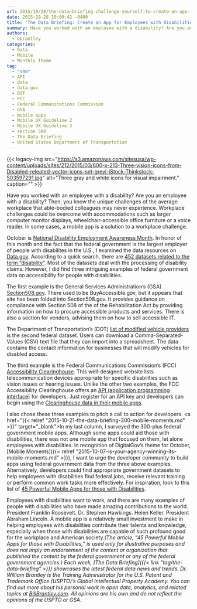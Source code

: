 ```yaml
---
url: 2015/10/28/the-data-briefing-challenge-yourself-to-create-an-app-for-employees-with-disabilities.md
date: 2015-10-28 10:00:42 -0400
title: 'The Data Briefing: Create an App for Employees with Disabilities'
summary: Have you worked with an employee with a disability? Are you an employee with a disability? Then, you know the unique challenges of the average workplace that able-bodied colleagues may never experience. Workplace challenges could be overcome with accommodations such as larger computer monitor displays, wheelchair-accessible office furniture or a voice reader. In some cases,
authors:
  - bbrantley
categories:
  - Data
  - Mobile
  - Monthly Theme
tag:
  - "508"
  - API
  - data
  - data.gov
  - DOT
  - FCC
  - Federal Communications Commission
  - GSA
  - mobile apps
  - Mobile UX Guideline 2
  - Mobile UX Guideline 3
  - section 508
  - The Data Briefing
  - United States Department of Transportation
---
```


{{< legacy-img src="https://s3.amazonaws.com/sitesusa/wp-content/uploads/sites/212/2015/03/600-x-213-Three-vision-icons-from-Disabled-releated-vector-icons-set-greyj-iStock-Thinkstock-503597291.jpg" alt="Three gray and white icons for visual impairment." caption="" >}} 

Have you worked with an employee with a disability? Are you an employee with a disability? Then, you know the unique challenges of the average workplace that able-bodied colleagues may never experience. Workplace challenges could be overcome with accommodations such as larger computer monitor displays, wheelchair-accessible office furniture or a voice reader. In some cases, a mobile app is a solution to a workplace challenge.

October is [National Disability Employment Awareness Month](http://www.dol.gov/odep/topics/ndeam/). In honor of this month and the fact that the federal government is the largest employer of people with disabilites in the U.S., I examined the data resources on [Data.gov](http://www.data.gov/). According to a quick search, there are <a href="http://www.data.gov/search-results?group=site&q=Disability" target="_blank">452 datasets related to the term “disability”</a>. Most of the datasets deal with the processing of disability claims. However, I did find three intriguing examples of federal government data on accessibility for people with disabilities.

The first example is the General Services Administration’s (GSA) <a href="http://section508.gov/" target="_blank">Section508.gov</a>. There used to be BuyAccessible.gov, but it appears that site has been folded into Section508.gov. It provides guidance on compliance with Section 508 of the of the Rehabilitation Act by providing information on how to procure accessible products and services. There is also a section for vendors, advising them on how to sell accessible IT.

The Department of Transportation’s (DOT) <a href="http://catalog.data.gov/dataset/vehicle-modifications-for-persons-with-disabilities-modifier-list" target="_blank">list of modified vehicle providers</a> is the second federal dataset. Users can download a Comma-Separated-Values (CSV) text file that they can import into a spreadsheet. The data contains the contact information for businesses that will modify vehicles for disabled access.

The third example is the Federal Communications Commission’s (FCC) <a href="https://ach.fcc.gov/" target="_blank">Accessibility Clearinghouse</a>. This well-designed website lists telecommunication devices appropriate for specific disabilities such as vision issues or hearing issues. Unlike the other two examples, the FCC Accessibility Clearinghouse offers an <a href="http://www.webopedia.com/TERM/A/API.html" target="_blank">API (application programming interface)</a> for developers. Just register for an API key and developers can begin using the <a href="https://ach.fcc.gov/for-developers/" target="_blank">Clearinghouse data in their mobile apps</a>.

I also chose these three examples to pitch a call to action for developers. <a href="{{< relref "2015-10-21-the-data-briefing-300-mobile-moments.md" >}}" target="_blank">In my last column</a>, I surveyed the 300-plus federal government mobile apps. Although some apps could aid those with disabilities, there was not one mobile app that focused on them, let alone employees with disabilities. In recognition of DigitalGov’s theme for October, [Mobile Moments]({{< relref "2015-10-07-is-your-agency-winning-its-mobile-moments.md" >}}), I want to urge the developer community to build apps using federal government data from the three above examples. Alternatively, developers could find appropriate government datasets to help employees with disabilities find federal jobs, receive relevant training or perform common work tasks more effectively. For inspiration, look to this list of <a href="http://www.uksmobility.co.uk/blog/2015/10/45-powerful-mobile-apps-for-those-with-disabilities/" target="_blank">45 Powerful Mobile Apps for those with Disabilities</a>.

Employees with disabilities want to work, and there are many examples of people with disabilities who have made amazing contributions to the world. President Franklin Roosevelt. Dr. Stephen Hawkings. Helen Keller. President Abraham Lincoln. A mobile app is a relatively small investment to make in helping employees with disabilities contribute their talents and knowledge, especially when those with disabilities are capable of such profound good for the workplace and American society._(The article, “45 Powerful Mobile Apps for those with Disabilities,” is used only for illustrative purposes and does not imply an endorsement of the content or organization that published the content by the federal government or any of the federal government agencies.)_
_Each week, [The Data Briefing]({{< link "tag/the-data-briefing" >}}) showcases the latest federal data news and trends._
_Dr. William Brantley is the Training Administrator for the U.S. Patent and Trademark Office (USPTO)’s Global Intellectual Property Academy. You can find out more about his personal work in open data, analytics, and related topics at <a href="http://billbrantley.com" target="_blank">BillBrantley.com</a>. All opinions are his own and do not reflect the opinions of the USPTO or GSA._